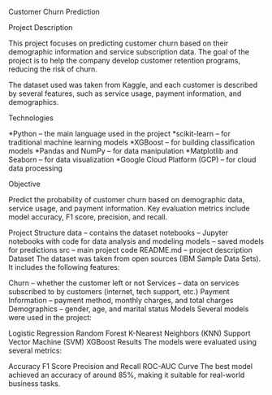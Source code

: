 Customer Churn Prediction

Project Description

This project focuses on predicting customer churn based on their demographic information and service subscription data. The goal of the project is to help the company develop customer retention programs, reducing the risk of churn.

The dataset used was taken from Kaggle, and each customer is described by several features, such as service usage, payment information, and demographics.

Technologies

*Python – the main language used in the project
*scikit-learn – for traditional machine learning models
*XGBoost – for building classification models
*Pandas and NumPy – for data manipulation
*Matplotlib and Seaborn – for data visualization
*Google Cloud Platform (GCP) – for cloud data processing

  Objective


Predict the probability of customer churn based on demographic data, service usage, and payment information. Key evaluation metrics include model accuracy, F1 score, precision, and recall.

Project Structure
data – contains the dataset
notebooks – Jupyter notebooks with code for data analysis and modeling
models – saved models for predictions
src – main project code
README.md – project description
Dataset
The dataset was taken from open sources (IBM Sample Data Sets). It includes the following features:

Churn – whether the customer left or not
Services – data on services subscribed to by customers (internet, tech support, etc.)
Payment Information – payment method, monthly charges, and total charges
Demographics – gender, age, and marital status
Models
Several models were used in the project:

Logistic Regression
Random Forest
K-Nearest Neighbors (KNN)
Support Vector Machine (SVM)
XGBoost
Results
The models were evaluated using several metrics:

Accuracy
F1 Score
Precision and Recall
ROC-AUC Curve
The best model achieved an accuracy of around 85%, making it suitable for real-world business tasks.

